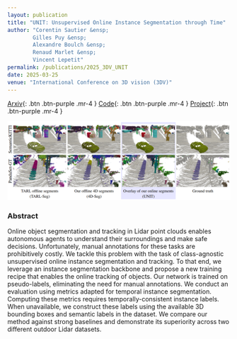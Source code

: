 ```yaml
---
layout: publication
title: "UNIT: Unsupervised Online Instance Segmentation through Time"
author: "Corentin Sautier &ensp;
        Gilles Puy &ensp;
        Alexandre Boulch &ensp;
        Renaud Marlet &ensp;
        Vincent Lepetit"
permalink: /publications/2025_3DV_UNIT
date: 2025-03-25
venue: "International Conference on 3D vision (3DV)"
---
```


[Arxiv](https://arxiv.org/abs/2409.07887){: .btn .btn-purple .mr-4 }
[Code](https://github.com/valeoai/UNIT){: .btn .btn-purple .mr-4 }
[Project](https://csautier.github.io/unit/){: .btn .btn-purple .mr-4 }


![UNIT teaser](/files/2025_3DV_UNIT/teaser.png)

### Abstract

Online object segmentation and tracking in Lidar point clouds enables autonomous agents to understand their surroundings and make safe decisions. Unfortunately, manual annotations for these tasks are prohibitively costly. We tackle this problem with the task of class-agnostic unsupervised online instance segmentation and tracking. To that end, we leverage an instance segmentation backbone and propose a new training recipe that enables the online tracking of objects. Our network is trained on pseudo-labels, eliminating the need for manual annotations. We conduct an evaluation using metrics adapted for temporal instance segmentation. Computing these metrics requires temporally-consistent instance labels. When unavailable, we construct these labels using the available 3D bounding boxes and semantic labels in the dataset. We compare our method against strong baselines and demonstrate its superiority across two different outdoor Lidar datasets.


